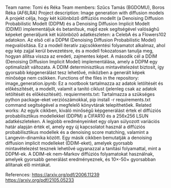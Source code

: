 Team name: Tomi és Réka
Team members: Szűcs Tamás (BGDOMU), Boros Réka (AF6LRA)
Project description: Image generation with diffusion models
    A projekt célja, hogy két különböző diffúziós modellt (a Denoising Diffusion Probabilistic Modelt (DDPM) és a Denoising Diffusion Implicit Modelt (DDIM)) implementáljuk
    és betanítsuk, majd ezek segítségével valósághű képeket generáljunk két különböző adatkészleten: a CelebA és a Flowers102 adatokon.
    Az első cél a DDPM (Denoising Diffusion Probabilistic Model) megvalósítása. Ez a modell iteratív zajcsökkentési folyamatot alkalmaz, ahol egy kép zajjal kerül bevezetésre,
    és a modell fokozatosan tanulja meg, hogyan állítsa vissza az eredeti, zajmentes képet.
    A második cél a DDIM (Denoising Diffusion Implicit Model) implementálása, amely a DDPM egy optimalizált változata. A DDIM determinisztikus mintavételezést biztosít,
    így gyorsabb képgenerálást tesz lehetővé, miközben a generált képek minősége nem csökken.
Functions of the files in the repository:
    image_generation.ipynb: Ez a nootbook tartalmazza az adatok letöltését és előkészítését, a modellt, valamit a tanító ciklust (jelenleg csak az adatok letöltését és előkészítését).
    requierments.txt: Tartalmazza a szükséges python package-eket verziószámokkal, pip install -r requirements.txt command segítségével a megfelelő könyvtárak telepíthetőek.
Related works:
    Az egyik cikkben, kiváló minőségű képgenerálást értek el diffúziós probabilisztikus modellekkel (DDPM) a CIFAR10 és a 256x256 LSUN adatkészleteken. A legjobb eredményeinket egy
    olyan súlyozott variációs határ alapján érték el, amely egy új kapcsolatot használ a diffúziós probabilisztikus modellek és a denoising score matching, valamint a
    Langevin-dinamika között.
    Egy másik cikkben bemutatják a denoising diffusion implicit modelleket (DDIM-eket), amelyek gyorsabb mintavételezést tesznek lehetővé ugyanazzal a tanítási folyamattal,
    mint a DDPM-ek. A DDIM-ek nem-Markov diffúziós folyamatokat használnak, amelyek gyorsabb generálást eredményeznek, és 10×-50× gyorsabban állítanak elő mintákat.

References:
https://arxiv.org/pdf/2006.11239
https://arxiv.org/pdf/2105.05233

